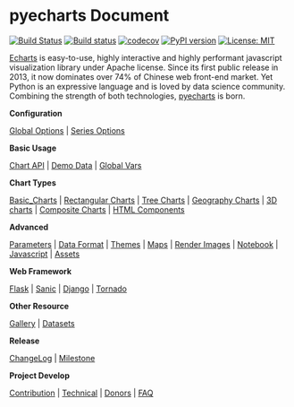 # pyecharts Document

[![Build Status](https://travis-ci.org/pyecharts/pyecharts.svg?branch=master)](https://travis-ci.org/pyecharts/pyecharts) [![Build status](https://ci.appveyor.com/api/projects/status/81cbsfjpfryv1cl8?svg=true)](https://ci.appveyor.com/project/chenjiandongx/pyecharts) [![codecov](https://codecov.io/gh/pyecharts/pyecharts/branch/master/graph/badge.svg)](https://codecov.io/gh/pyecharts/pyecharts) [![PyPI version](https://badge.fury.io/py/pyecharts.svg)](https://badge.fury.io/py/pyecharts) [![License: MIT](https://img.shields.io/badge/License-MIT-green.svg)](https://opensource.org/licenses/MIT)


[Echarts](https://github.com/ecomfe/echarts) is easy-to-use, highly interactive and highly performant javascript visualization library under Apache license. Since its first public release in 2013, it now dominates over 74% of Chinese web front-end market. Yet Python is an expressive language and is loved by data science community. Combining the strength of both technologies, [pyecharts](https://github.com/pyecharts/pyecharts) is born.

**Configuration**

[Global Options](en-us/global_options) | [Series Options](en-us/series_options)

**Basic Usage**

[Chart API](en-us/chart_api) | [Demo Data](en-us/demo_data) | [Global Vars](en-us/global_vars)

**Chart Types**

[Basic_Charts](en-us/basic_charts) | [Rectangular Charts](en-us/rectangular_charts) | [Tree Charts](en-us/tree_charts) | [Geography Charts](en-us/geography_charts) | [3D charts](en-us/3d_charts) | [Composite Charts](en-us/composite_charts) | [HTML Components](en-us/html_components)

**Advanced**

[Parameters](en-us/parameters) | [Data Format](en-us/data_format) | [Themes](en-us/themes) | [Maps](en-us/maps) | [Render Images](en-us/render_images) | [Notebook](en-us/notebook) | [Javascript](en-us/javasrcipt) | [Assets](en-us/assets_host)

**Web Framework**

[Flask](en-us/web_flask) | [Sanic](en-us/web_sanic) | [Django](en-us/web_django) | [Tornado](en-us/web_tornado)

**Other Resource**

[Gallery](https://github.com/pyecharts/pyecharts-gallery) | [Datasets](en-us/datasets)

**Release**

[ChangeLog](zh-cn/changelog) | [Milestone](zh-cn/release-note/)

**Project Develop**

[Contribution](zh-cn/contribution) | [Technical](zh-cn/technical) | [Donors](zh-cn/donors)  | [FAQ](zh-cn/faq)
